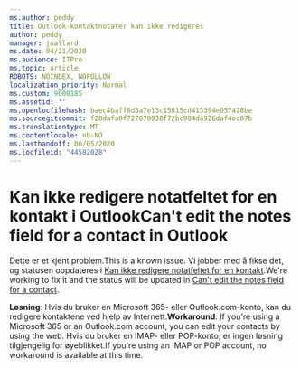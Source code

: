 ```yaml
---
ms.author: peddy
title: Outlook-kontaktnotater kan ikke redigeres
author: peddy
manager: joallard
ms.date: 04/21/2020
ms.audience: ITPro
ms.topic: article
ROBOTS: NOINDEX, NOFOLLOW
localization_priority: Normal
ms.custom: 9000185
ms.assetid: ''
ms.openlocfilehash: baec4baff6d3a7e13c15815cd413394e057428be
ms.sourcegitcommit: f28dafa0f727870038f72bc904da926daf4ec07b
ms.translationtype: MT
ms.contentlocale: nb-NO
ms.lasthandoff: 06/05/2020
ms.locfileid: "44582028"
---
```

# <a name="cant-edit-the-notes-field-for-a-contact-in-outlook"></a><span data-ttu-id="44c86-102">Kan ikke redigere notatfeltet for en kontakt i Outlook</span><span class="sxs-lookup"><span data-stu-id="44c86-102">Can't edit the notes field for a contact in Outlook</span></span>
<span data-ttu-id="44c86-103">Dette er et kjent problem.</span><span class="sxs-lookup"><span data-stu-id="44c86-103">This is a known issue.</span></span> <span data-ttu-id="44c86-104">Vi jobber med å fikse det, og statusen oppdateres i [Kan ikke redigere notatfeltet for en kontakt](https://support.office.com/article/fb8394ce-04ce-48b5-bae4-be46f77f10fe).</span><span class="sxs-lookup"><span data-stu-id="44c86-104">We're working to fix it and the status will be updated in [Can't edit the notes field for a contact](https://support.office.com/article/fb8394ce-04ce-48b5-bae4-be46f77f10fe).</span></span>

<span data-ttu-id="44c86-105">**Løsning**: Hvis du bruker en Microsoft 365- eller Outlook.com-konto, kan du redigere kontaktene ved hjelp av Internett.</span><span class="sxs-lookup"><span data-stu-id="44c86-105">**Workaround**: If you're using a Microsoft 365 or an Outlook.com account, you can edit your contacts by using the web.</span></span> <span data-ttu-id="44c86-106">Hvis du bruker en IMAP- eller POP-konto, er ingen løsning tilgjengelig for øyeblikket.</span><span class="sxs-lookup"><span data-stu-id="44c86-106">If you're using an IMAP or POP account, no workaround is available at this time.</span></span>